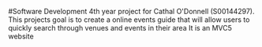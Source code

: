 #Software Development 4th year project for Cathal O'Donnell (S00144297). This projects goal is to create a online events guide that will allow users to quickly search through venues and events in their area
It is an MVC5 website

